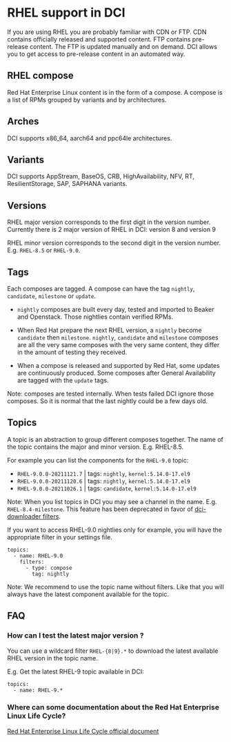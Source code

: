 # RHEL support in DCI

If you are using RHEL you are probably familiar with CDN or FTP. CDN contains officially released and supported content. FTP contains pre-release content. The FTP is updated manually and on demand. DCI allows you to get access to pre-release content in an automated way.

## RHEL compose

Red Hat Enterprise Linux content is in the form of a compose. A compose is a list of RPMs grouped by variants and by architectures.

## Arches

DCI supports x86_64, aarch64 and ppc64le architectures.

## Variants

DCI supports AppStream, BaseOS, CRB, HighAvailability, NFV, RT, ResilientStorage, SAP, SAPHANA variants.

## Versions

RHEL major version corresponds to the first digit in the version number. Currently there is 2 major version of RHEL in DCI: version 8 and version 9

RHEL minor version corresponds to the second digit in the version number. E.g. `RHEL-8.5` or `RHEL-9.0`.

## Tags

Each composes are tagged. A compose can have the tag `nightly`, `candidate`, `milestone` or `update`.

- `nightly` composes are built every day, tested and imported to Beaker and Openstack. Those nightlies contain verified RPMs.

- When Red Hat prepare the next RHEL version, a `nightly` become `candidate` then `milestone`.
  `nightly`, `candidate` and `milestone` composes are all the very same composes with the very same content, they differ in the amount of testing they received.

- When a compose is released and supported by Red Hat, some updates are continuously produced. Some composes after General Availability are tagged with the `update` tags.

Note: composes are tested internally. When tests failed DCI ignore those composes. So it is normal that the last nightly could be a few days old.

## Topics

A topic is an abstraction to group different composes together. The name of the topic contains the major and minor version. E.g. RHEL-8.5.

For example you can list the components for the `RHEL-9.0` topic:

- `RHEL-9.0.0-20211121.7` | tags: `nightly`, `kernel:5.14.0-17.el9`
- `RHEL-9.0.0-20211120.6` | tags: `nightly`, `kernel:5.14.0-17.el9`
- `RHEL-9.0.0-20211026.1` | tags: `candidate`, `kernel:5.14.0-17.el9`

Note: When you list topics in DCI you may see a channel in the name. E.g. `RHEL-8.4-milestone`. This feature has been deprecated in favor of [dci-downloader filters](https://docs.distributed-ci.io/dci-downloader/#filters).

If you want to access RHEL-9.0 nightlies only for example, you will have the appropriate filter in your settings file.

```
topics:
  - name: RHEL-9.0
    filters:
      - type: compose
        tag: nightly
```

Note: We recommend to use the topic name without filters. Like that you will always have the latest component available for the topic.

## FAQ

### How can I test the latest major version ?

You can use a wildcard filter `RHEL-{8|9}.*` to download the latest available RHEL version in the topic name.

E.g. Get the latest RHEL-9 topic available in DCI:

```
topics:
  - name: RHEL-9.*
```

### Where can some documentation about the Red Hat Enterprise Linux Life Cycle?

[Red Hat Enterprise Linux Life Cycle official document](https://access.redhat.com/support/policy/updates/errata)
